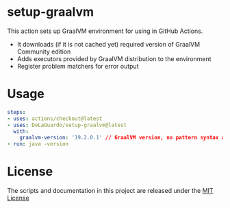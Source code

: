# setup-graalvm

This action sets up GraalVM environment for using in GitHub Actions.

* It downloads (if it is not cached yet) required version of GraalVM Community edition
* Adds executors provided by GraalVM distribution to the environment
* Register problem matchers for error output

# Usage

```yaml
steps:
- uses: actions/checkout@latest
- uses: DeLaGuardo/setup-graalvm@latest
  with:
    graalvm-version: '19.2.0.1' // GraalVM version, no pattern syntax available atm.
- run: java -version
```

# License

The scripts and documentation in this project are released under the [MIT License](LICENSE)

